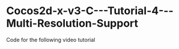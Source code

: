 Cocos2d-x-v3-C---Tutorial-4---Multi-Resolution-Support
======================================================

Code for the following video tutorial 
